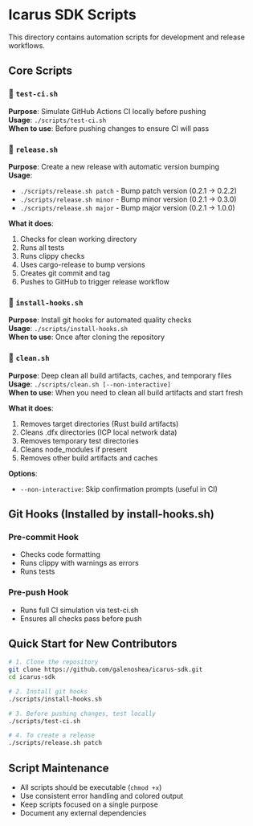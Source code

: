 # Icarus SDK Scripts

This directory contains automation scripts for development and release workflows.

## Core Scripts

### 🧪 `test-ci.sh`
**Purpose**: Simulate GitHub Actions CI locally before pushing  
**Usage**: `./scripts/test-ci.sh`  
**When to use**: Before pushing changes to ensure CI will pass

### 🚀 `release.sh`
**Purpose**: Create a new release with automatic version bumping  
**Usage**: 
- `./scripts/release.sh patch` - Bump patch version (0.2.1 → 0.2.2)
- `./scripts/release.sh minor` - Bump minor version (0.2.1 → 0.3.0)
- `./scripts/release.sh major` - Bump major version (0.2.1 → 1.0.0)

**What it does**:
1. Checks for clean working directory
2. Runs all tests
3. Runs clippy checks
4. Uses cargo-release to bump versions
5. Creates git commit and tag
6. Pushes to GitHub to trigger release workflow

### 🔧 `install-hooks.sh`
**Purpose**: Install git hooks for automated quality checks  
**Usage**: `./scripts/install-hooks.sh`  
**When to use**: Once after cloning the repository

### 🧹 `clean.sh`
**Purpose**: Deep clean all build artifacts, caches, and temporary files  
**Usage**: `./scripts/clean.sh [--non-interactive]`  
**When to use**: When you need to clean all build artifacts and start fresh

**What it does**:
1. Removes target directories (Rust build artifacts)
2. Cleans .dfx directories (ICP local network data)
3. Removes temporary test directories
4. Cleans node_modules if present
5. Removes other build artifacts and caches

**Options**:
- `--non-interactive`: Skip confirmation prompts (useful in CI)

## Git Hooks (Installed by install-hooks.sh)

### Pre-commit Hook
- Checks code formatting
- Runs clippy with warnings as errors
- Runs tests

### Pre-push Hook
- Runs full CI simulation via test-ci.sh
- Ensures all checks pass before push

## Quick Start for New Contributors

```bash
# 1. Clone the repository
git clone https://github.com/galenoshea/icarus-sdk.git
cd icarus-sdk

# 2. Install git hooks
./scripts/install-hooks.sh

# 3. Before pushing changes, test locally
./scripts/test-ci.sh

# 4. To create a release
./scripts/release.sh patch
```

## Script Maintenance

- All scripts should be executable (`chmod +x`)
- Use consistent error handling and colored output
- Keep scripts focused on a single purpose
- Document any external dependencies